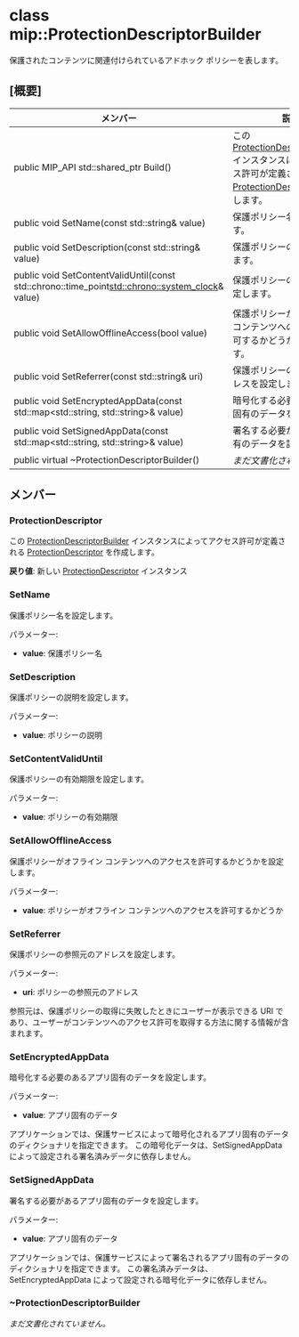 # <a name="class-mipprotectiondescriptorbuilder"></a>class mip::ProtectionDescriptorBuilder 
保護されたコンテンツに関連付けられているアドホック ポリシーを表します。
  
## <a name="summary"></a>[概要]
 メンバー                        | 説明                                
--------------------------------|---------------------------------------------
public MIP_API std::shared_ptr<ProtectionDescriptor> Build()  |  この [ProtectionDescriptorBuilder](class_mip_protectiondescriptorbuilder.md) インスタンスによってアクセス許可が定義される [ProtectionDescriptor](class_mip_protectiondescriptor.md) を作成します。
 public void SetName(const std::string& value)  |  保護ポリシー名を設定します。
 public void SetDescription(const std::string& value)  |  保護ポリシーの説明を設定します。
public void SetContentValidUntil(const std::chrono::time_point<std::chrono::system_clock>& value)  |  保護ポリシーの有効期限を設定します。
 public void SetAllowOfflineAccess(bool value)  |  保護ポリシーがオフライン コンテンツへのアクセスを許可するかどうかを設定します。
 public void SetReferrer(const std::string& uri)  |  保護ポリシーの参照元のアドレスを設定します。
public void SetEncryptedAppData(const std::map<std::string, std::string>& value)  |  暗号化する必要のあるアプリ固有のデータを設定します。
public void SetSignedAppData(const std::map<std::string, std::string>& value)  |  署名する必要があるアプリ固有のデータを設定します。
 public virtual ~ProtectionDescriptorBuilder()  | _まだ文書化されていません。_
  
## <a name="members"></a>メンバー
  
### <a name="protectiondescriptor"></a>ProtectionDescriptor
この [ProtectionDescriptorBuilder](class_mip_protectiondescriptorbuilder.md) インスタンスによってアクセス許可が定義される [ProtectionDescriptor](class_mip_protectiondescriptor.md) を作成します。

  
**戻り値**: 新しい [ProtectionDescriptor](class_mip_protectiondescriptor.md) インスタンス
  
### <a name="setname"></a>SetName
保護ポリシー名を設定します。

パラメーター:  
* **value**: 保護ポリシー名


  
### <a name="setdescription"></a>SetDescription
保護ポリシーの説明を設定します。

パラメーター:  
* **value**: ポリシーの説明


  
### <a name="setcontentvaliduntil"></a>SetContentValidUntil
保護ポリシーの有効期限を設定します。

パラメーター:  
* **value**: ポリシーの有効期限


  
### <a name="setallowofflineaccess"></a>SetAllowOfflineAccess
保護ポリシーがオフライン コンテンツへのアクセスを許可するかどうかを設定します。

パラメーター:  
* **value**: ポリシーがオフライン コンテンツへのアクセスを許可するかどうか


  
### <a name="setreferrer"></a>SetReferrer
保護ポリシーの参照元のアドレスを設定します。

パラメーター:  
* **uri**: ポリシーの参照元のアドレス


参照元は、保護ポリシーの取得に失敗したときにユーザーが表示できる URI であり、ユーザーがコンテンツへのアクセス許可を取得する方法に関する情報が含まれます。
  
### <a name="setencryptedappdata"></a>SetEncryptedAppData
暗号化する必要のあるアプリ固有のデータを設定します。

パラメーター:  
* **value**: アプリ固有のデータ


アプリケーションでは、保護サービスによって暗号化されるアプリ固有のデータのディクショナリを指定できます。 この暗号化データは、SetSignedAppData によって設定される署名済みデータに依存しません。
  
### <a name="setsignedappdata"></a>SetSignedAppData
署名する必要があるアプリ固有のデータを設定します。

パラメーター:  
* **value**: アプリ固有のデータ


アプリケーションでは、保護サービスによって署名されるアプリ固有のデータのディクショナリを指定できます。 この署名済みデータは、SetEncryptedAppData によって設定される暗号化データに依存しません。
  
### <a name="protectiondescriptorbuilder"></a>~ProtectionDescriptorBuilder
_まだ文書化されていません。_
